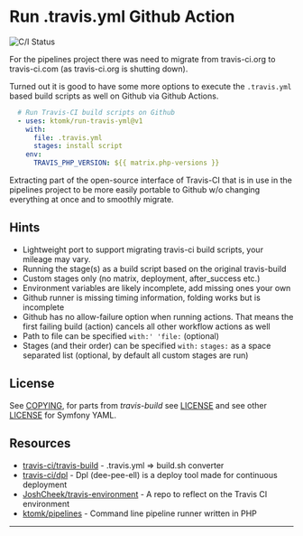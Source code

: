 # Run .travis.yml Github Action

![C/I Status](https://github.com/ktomk/run-travis-yml/workflows/C/I/badge.svg)

For the pipelines project there was need to migrate from travis-ci.org
to travis-ci.com (as travis-ci.org is shutting down).

Turned out it is good to have some more options to execute the `.travis.yml`
based build scripts as well on Github via Github Actions.

```yaml
  # Run Travis-CI build scripts on Github
  - uses: ktomk/run-travis-yml@v1
    with:
      file: .travis.yml
      stages: install script
    env:
      TRAVIS_PHP_VERSION: ${{ matrix.php-versions }}
```

Extracting part of the open-source interface of Travis-CI that is in
use in the pipelines project to be more easily portable to Github
w/o changing everything at once and to smoothly migrate.

## Hints
* Lightweight port to support migrating travis-ci build scripts, your
  mileage may vary.
* Running the stage(s) as a build script based on the original travis-build
* Custom stages only (no matrix, deployment, after_success etc.)
* Environment variables are likely incomplete, add missing ones your own
* Github runner is missing timing information, folding works but is incomplete
* Github has no allow-failure option when running actions. That
  means the first failing build (action) cancels all other workflow actions
  as well
* Path to file can be specified `with:' 'file:` (optional)
* Stages (and their order) can be specified `with:` `stages:` as a space
  separated list (optional, by default all custom stages are run)

## License
See [COPYING](COPYING), for parts from *travis-build* see
[LICENSE](LICENSE) and see other [LICENSE] for Symfony YAML.

## Resources
* [travis-ci/travis-build](https://github.com/travis-ci/travis-build) - .travis.yml => build.sh converter
* [travis-ci/dpl](https://github.com/travis-ci/dpl) - Dpl (dee-pee-ell) is a deploy tool made for continuous deployment
* [JoshCheek/travis-environment](https://github.com/JoshCheek/travis-environment) - A repo to reflect on the Travis CI environment
* [ktomk/pipelines](https://github.com/ktomk/pipelines) - Command line pipeline runner written in PHP

---
[LICENSE]: lib/ktomk/symfony-yaml/Symfony/Component/Yaml/LICENSE
